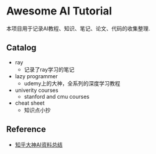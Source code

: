# Awesome AI Tutorial

本项目用于记录AI教程、知识、笔记、论文、代码的收集整理.

## Catalog

- ray  
  - 记录了ray学习的笔记  
- lazy programmer  
  - udemy上的大神，全系列的深度学习教程  
- univerity courses    
  - stanford and cmu courses  
- cheat sheet  
  - 知识点小抄
  
## Reference

- [知乎大神AI资料总结](https://zhuanlan.zhihu.com/p/26876504)